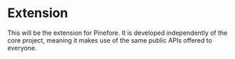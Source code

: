# Extension

This will be the extension for Pinefore. It is developed independently of the core project, meaning it makes use of the same public APIs offered to everyone.
